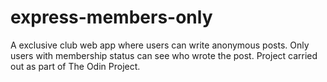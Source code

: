 # express-members-only
A exclusive club web app where users can write anonymous posts. Only users with membership status can see who wrote the post. Project carried out as part of The Odin Project.
